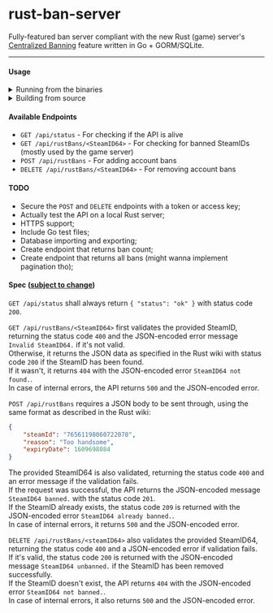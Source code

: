 # rust-ban-server
Fully-featured ban server compliant with the new Rust (game) server's [Centralized Banning](https://wiki.facepunch.com/rust/centralized-banning) feature written in Go + GORM/SQLite.

---

#### Usage

<details>
<summary>Running from the binaries</summary>

1. Download the [latest release](https://github.com/HeCorr/rust-ban-server/releases/latest) using a compatible binary for your system

2. Execute it: `./rust-ban-server`.
Available flags:
    - `-l` API listen address (default: `:4000`)
    - `-q` Quiet mode, omits HTTP log output.

</details>

<details>
<summary>Building from source</summary>

- **WIP**
    
</details>


#### Available Endpoints

- `GET /api/status` - For checking if the API is alive
- `GET /api/rustBans/<SteamID64>` - For checking for banned SteamIDs
(mostly used by the game server)
- `POST /api/rustBans` - For adding account bans
- `DELETE /api/rustBans/<SteamID64>` - For removing account bans


#### TODO
- Secure the `POST` and `DELETE` endpoints with a token or access key;
- Actually test the API on a local Rust server;
- HTTPS support;
- Include Go test files;
- Database importing and exporting;
- Create endpoint that returns ban count;
- Create endpoint that returns all bans (might wanna implement pagination tho);

#### Spec ([subject to change](https://youtu.be/YOEd19K9WZA?t=158))
`GET /api/status` shall always return `{ "status": "ok" }` with status code `200`.

`GET /api/rustBans/<SteamID64>` first validates the provided SteamID, returning the status code `400` and the JSON-encoded error message `Invalid SteamID64.` if it's not valid.<br>
Otherwise, it returns the JSON data as specified in the Rust wiki with status code `200` if the SteamID has been found.<br>
If it wasn't, it returns `404` with the JSON-encoded error `SteamID64 not found.`.<br>
In case of internal errors, the API returns `500` and the JSON-encoded error.

`POST /api/rustBans` requires a JSON body to be sent through, using the same format as described in the Rust wiki:
```json
{
    "steamId": "76561198060722078",
    "reason": "Too handsome",
    "expiryDate": 1609698084
}
```
The provided SteamID64 is also validated, returning the status code `400` and an error message if the validation fails.<br>
If the request was successful, the API returns the JSON-encoded message `SteamID64 banned.` with the status code `201`.<br>
If the SteamID already exists, the status code `209` is returned with the JSON-encoded error `SteamID64 already banned.`.<br>
In case of internal errors, it returns `500` and the JSON-encoded error.

`DELETE /api/rustBans/<steamID64>` also validates the provided SteamID64, returning the status code `400` and a JSON-encoded error if validation fails.<br>
If it's valid, the status code `200` is returned with the JSON-encoded message `SteamID64 unbanned.` if the SteamID has been removed successfully.<br>
If the SteamID doesn't exist, the API returns `404` with the JSON-encoded error `SteamID64 not banned.`.<br>
In case of internal errors, it also returns `500` and the JSON-encoded error.